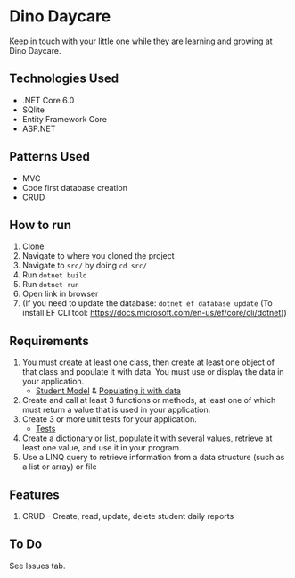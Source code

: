 # Dino Daycare

Keep in touch with your little one while they are learning and growing at Dino Daycare.

## Technologies Used
- .NET Core 6.0
- SQlite
- Entity Framework Core
- ASP.NET

## Patterns Used
- MVC
- Code first database creation
- CRUD

## How to run
1. Clone
1. Navigate to where you cloned the project
1. Navigate to `src/` by doing `cd src/`
1. Run `dotnet build`
1. Run `dotnet run`
1. Open link in browser
1. (If you need to update the database: `dotnet ef database update` (To install EF CLI tool: https://docs.microsoft.com/en-us/ef/core/cli/dotnet))

## Requirements
1. You must create at least one class, then create at least one object of that class and populate it with data. You must use or display the data in your application.
   - [Student Model](src/Models/Student.cs) & [Populating it with data](https://github.com/kirakirakira/daycare/blob/ee35f50d2aa8fc7efb9ef4b47f7ce8db145b7dea/src/Controllers/StudentController.cs#L23)
1. Create and call at least 3 functions or methods, at least one of which must return a value that is used in your application.
1. Create 3 or more unit tests for your application.
   - [Tests](tests/)
1. Create a dictionary or list, populate it with several values, retrieve at least one value, and use it in your program.
1. Use a LINQ query to retrieve information from a data structure (such as a list or array) or file

## Features
1. CRUD - Create, read, update, delete student daily reports

## To Do
See Issues tab.
